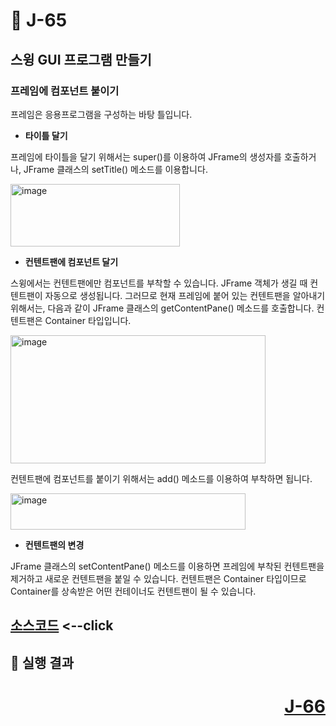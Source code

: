 # 📖 J-65

## 스윙 GUI 프로그램 만들기

### 프레임에 컴포넌트 붙이기
<p>
  프레임은 응용프로그램을 구성하는 바탕 틀입니다.
</p>

* **타이틀 달기**
<p>
  프레임에 타이틀을 달기 위해서는 super()를 이용하여 JFrame의 생성자를 호출하거나, JFrame 클래스의 setTitle() 메소드를 이용합니다.
</p>

<img width="271" height="100" alt="image" src="https://github.com/user-attachments/assets/e7e86766-f83d-4e4a-8d64-4061d4babb88" />

* **컨텐트팬에 컴포넌트 달기**
<p>
  스윙에서는 컨텐트팬에만 컴포넌트를 부착할 수 있습니다. 
  JFrame 객체가 생길 때 컨텐트팬이 자동으로 생성됩니다.
  그러므로 현재 프레임에 붙어 있는 컨텐트팬을 알아내기 위해서는, 다음과 같이 JFrame 클래스의 getContentPane() 메소드를 호출합니다.
  컨텐트팬은 Container 타입입니다.
</p>

<img width="408" height="205" alt="image" src="https://github.com/user-attachments/assets/8ae9dad8-8f4f-468b-a578-8270010e84cd" />

<p>
  컨텐트팬에 컴포넌트를 붙이기 위해서는 add() 메소드를 이용하여 부착하면 됩니다.
</p>

<img width="376" height="58" alt="image" src="https://github.com/user-attachments/assets/151d9760-7196-4a21-996c-39a353374409" />

* **컨텐트팬의 변경**
<p>
  JFrame 클래스의 setContentPane() 메소드를 이용하면 프레임에 부착된 컨텐트팬을 제거하고 새로운 컨텐트팬을 붙일 수 있습니다.
  컨텐트팬은 Container 타입이므로 Container를 상속받은 어떤 컨테이너도 컨텐트팬이 될 수 있습니다.
</p>


[소스코드](./) <--click
---


📘 실행 결과
---

# <p align="right">[J-66](./J_66.md)</p>
